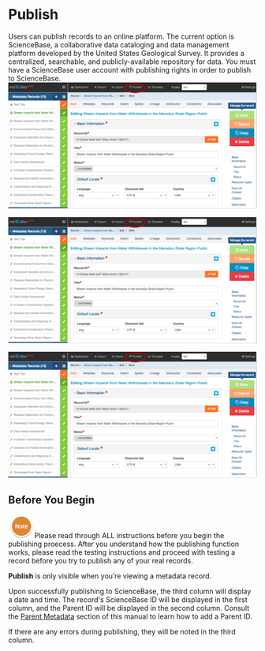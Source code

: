 # Publish

Users can publish records to an online platform. The current option is ScienceBase, a collaborative data cataloging and data management platform developed by the United States Geological Survey. It provides a centralized, searchable, and publicly-available repository for data. You must have a ScienceBase user account with publishing rights in order to publish to ScienceBase.![](/assets/Publish.png)

![](/assets/Publish.png)

![](/assets/Publish.png)

## Before You Begin

![](/assets/NoteSmall.png)Please read through ALL instructions before you begin the publishing proecess. After you understand how the publishing function works, please read the testing instructions and proceed with testing a record before you try to publish any of your real records.

**Publish** is only visible when you’re viewing a metadata record.

Upon successfully publishing to ScienceBase, the third column will display a date and time. The record's ScienceBase ID will be displayed in the first column, and the Parent ID will be displayed in the second column. Consult the [Parent Metadata](/record/edit/metadata/parent-metadata.md) section of this manual to learn how to add a Parent ID.

If there are any errors during publishing, they will be noted in the third column.

